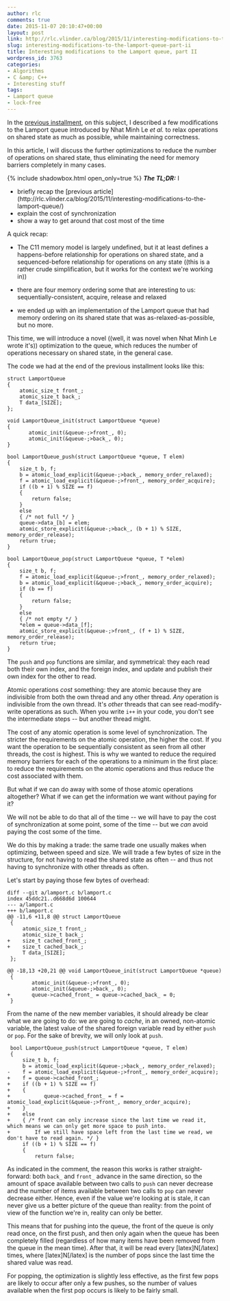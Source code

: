 ```yaml
---
author: rlc
comments: true
date: 2015-11-07 20:10:47+00:00
layout: post
link: http://rlc.vlinder.ca/blog/2015/11/interesting-modifications-to-the-lamport-queue-part-ii/
slug: interesting-modifications-to-the-lamport-queue-part-ii
title: Interesting modifications to the Lamport queue, part II
wordpress_id: 3763
categories:
- Algorithms
- C &amp; C++
- Interesting stuff
tags:
- Lamport queue
- lock-free
---
```


In the [previous installment](http://rlc.vlinder.ca/blog/2015/11/interesting-modifications-to-the-lamport-queue/), on this subject, I described a few modifications to the Lamport queue introduced by Nhat Minh Le _et al._ to relax operations on shared state as much as possible, while maintaining correctness.

In this article, I will discuss the further optimizations to reduce the number of operations on shared state, thus eliminating the need for memory barriers completely in many cases.
<!--more-->
{% include shadowbox.html open_only=true %}
<b><i>The TL;DR:</i></b> I

<ul>
<li>briefly recap the [previous article](http://rlc.vlinder.ca/blog/2015/11/interesting-modifications-to-the-lamport-queue/)</li>
<li>explain the cost of synchronization</li>
<li>show a way to get around that cost most of the time</li>
</ul>
</div>

A quick recap:

	
  * The C11 memory model is largely undefined, but it at least defines a happens-before relationship for operations on shared state, and a sequenced-before relationship for operations on any state ((this is a rather crude simplification, but it works for the context we're working in))

	
  * there are four memory ordering some that are interesting to us: sequentially-consistent, acquire, release and relaxed

	
  * we ended up with an implementation of the Lamport queue that had memory ordering on its shared state that was as-relaxed-as-possible, but no more.



This time, we will introduce a novel ((well, it was novel when Nhat Minh Le wrote it's)) optimization to the queue, which reduces the number of operations necessary on shared state, in the general case.

The code we had at the end of the previous installment looks like this:

    
    struct LamportQueue
    {
        atomic_size_t front_;
        atomic_size_t back_;
        T data_[SIZE];
    };
    
    void LamportQueue_init(struct LamportQueue *queue)
    {
           atomic_init(&queue-;>front_, 0);
           atomic_init(&queue-;>back_, 0);
    }
    
    bool LamportQueue_push(struct LamportQueue *queue, T elem)
    {
        size_t b, f;
        b = atomic_load_explicit(&queue-;>back_, memory_order_relaxed);
        f = atomic_load_explicit(&queue-;>front_, memory_order_acquire);
        if ((b + 1) % SIZE == f)
        {
            return false;
        }
        else
        { /* not full */ }
        queue->data_[b] = elem;
        atomic_store_explicit(&queue-;>back_, (b + 1) % SIZE, memory_order_release);
        return true;
    }
    
    bool LamportQueue_pop(struct LamportQueue *queue, T *elem)
    {
        size_t b, f;
        f = atomic_load_explicit(&queue-;>front_, memory_order_relaxed);
        b = atomic_load_explicit(&queue-;>back_, memory_order_acquire);
        if (b == f)
        {
            return false;
        }
        else
        { /* not empty */ }
        *elem = queue->data_[f];
        atomic_store_explicit(&queue-;>front_, (f + 1) % SIZE, memory_order_release);
        return true;
    }



The `push` and `pop` functions are similar, and symmetrical: they each read both their own index, and the foreign index, and update and publish their own index for the other to read.

Atomic operations _cost_ something: they are atomic because they are indivisible from both the own thread and any other thread. _Any_ operation is indivisible from the own thread. It's _other_ threads that can see read-modify-write operations as such. When you write `i++` in your code, you don't see the intermediate steps -- but another thread might.

The cost of any atomic operation is some level of synchronization. The stricter the requirements on the atomic operation, the higher the cost. If you want the operation to be sequentially consistent as seen from all other threads, the cost is highest. This is why we wanted to reduce the required memory barriers for each of the operations to a minimum in the first place: to reduce the requirements on the atomic operations and thus reduce the cost associated with them.

But what if we can do away with some of those atomic operations altogether? What if we can get the information we want without paying for it?

We will not be able to do that all of the time -- we will have to pay the cost of synchronization at some point, some of the time -- but we _can_ avoid paying the cost some of the time.

We do this by making a trade: the same trade one usually makes when optimizing, between speed and size. We will trade a few bytes of size in the structure, for not having to read the shared state as often -- and thus not having to synchronize with other threads as often.

Let's start by paying those few bytes of overhead:

    
    diff --git a/lamport.c b/lamport.c
    index 45ddc21..d668d6d 100644
    --- a/lamport.c
    +++ b/lamport.c
    @@ -11,6 +11,8 @@ struct LamportQueue
     {
         atomic_size_t front_;
         atomic_size_t back_;
    +    size_t cached_front_;
    +    size_t cached_back_;
         T data_[SIZE];
     };
    
    @@ -18,13 +20,21 @@ void LamportQueue_init(struct LamportQueue *queue)
     {
            atomic_init(&queue-;>front_, 0);
            atomic_init(&queue-;>back_, 0);
    +       queue->cached_front_ = queue->cached_back_ = 0;
     }



From the name of the new member variables, it should already be clear what we are going to do: we are going to _cache_, in an owned, non-atomic variable, the latest value of the shared foreign variable read by either `push` or `pop`. For the sake of brevity, we will only look at `push`.


    
     bool LamportQueue_push(struct LamportQueue *queue, T elem)
     {
         size_t b, f;
         b = atomic_load_explicit(&queue-;>back_, memory_order_relaxed);
    -    f = atomic_load_explicit(&queue-;>front_, memory_order_acquire);
    +    f = queue->cached_front_;
    +    if ((b + 1) % SIZE == f)
    +    {
    +           queue->cached_front_ = f = atomic_load_explicit(&queue-;>front_, memory_order_acquire);
    +    }
    +    else
    +    { /* front can only increase since the last time we read it, which means we can only get more space to push into.
    +        If we still have space left from the last time we read, we don't have to read again. */ }
         if ((b + 1) % SIZE == f)
         {
             return false;



As indicated in the comment, the reason this works is rather straight-forward: both `back_` and `front_` advance in the same direction, so the amount of space available between two calls to `push` can never decrease and the number of items available between two calls to `pop` can never decrease either. Hence, even if the value we're looking at is stale, it can never give us a better picture of the queue than reality: from the point of view of the function we're in, reality can only be better.

This means that for pushing into the queue, the front of the queue is only read once, on the first push, and then only again when the queue has been completely filled (regardless of how many items have been removed from the queue in the mean time). After that, it will be read every [latex]N[/latex] times, where [latex]N[/latex] is the number of pops since the last time the shared value was read.

For popping, the optimization is slightly less effective, as the first few pops are likely to occur after only a few pushes, so the number of values available when the first pop occurs is likely to be fairly small.

